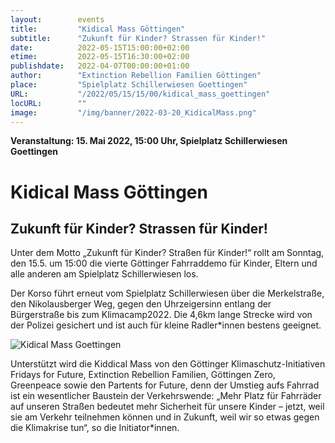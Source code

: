 ```yaml
---
layout:        events
title:         "Kidical Mass Göttingen"
subtitle:      "Zukunft für Kinder? Strassen für Kinder!"
date:          2022-05-15T15:00:00+02:00
etime:         2022-05-15T16:30:00+02:00
publishdate:   2022-04-07T00:00:00+01:00
author:        "Extinction Rebellion Familien Göttingen"
place:         "Spielplatz Schillerwiesen Goettingen"
URL:           "/2022/05/15/15/00/kidical_mass_goettingen"
locURL:        ""
image:         "/img/banner/2022-03-20_KidicalMass.png"
---
```


**Veranstaltung: 15. Mai 2022, 15:00 Uhr, Spielplatz Schillerwiesen Goettingen**

Kidical Mass Göttingen
===========

Zukunft für Kinder? Strassen für Kinder!
-----------

Unter dem Motto „Zukunft für Kinder? Straßen für Kinder!“ rollt am Sonntag, den 15.5. um 15:00 die vierte Göttinger Fahrraddemo für Kinder, Eltern und alle anderen am Spielplatz Schillerwiesen los.

Der Korso führt erneut vom Spielplatz Schillerwiesen über die Merkelstraße, den Nikolausberger Weg, gegen den Uhrzeigersinn entlang der Bürgerstraße bis zum Klimacamp2022. Die 4,6km lange Strecke wird von der Polizei gesichert und ist auch für kleine Radler*innen bestens geeignet.

![Kidical Mass Goettingen](/img/event/KidicalMassNo4.jpg)


Unterstützt wird die Kiddical Mass von den Göttinger Klimaschutz-Initiativen Fridays for Future, Extinction Rebellion Familien, Göttingen Zero, Greenpeace sowie den Partents for Future, denn der Umstieg aufs Fahrrad ist ein wesentlicher Baustein der Verkehrswende: „Mehr Platz für Fahrräder auf unseren Straßen bedeutet mehr Sicherheit für unsere Kinder – jetzt, weil sie am Verkehr teilnehmen können und in Zukunft, weil wir so etwas gegen die Klimakrise tun“, so die Initiator*innen. 
